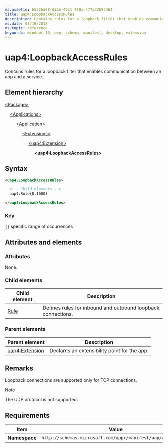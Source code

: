 ```yaml
---
ms.assetid: 6532bd08-d33b-49c1-9f8a-477d32b83464
title: uap4:LoopbackAccessRules
description: Contains rules for a loopback filter that enables communication between an app and a service.
ms.date: 05/10/2018
ms.topic: reference
keywords: windows 10, uwp, schema, manifest, desktop, extension 
---
```


# uap4:LoopbackAccessRules

Contains rules for a loopback filter that enables communication between an app and a service.

## Element hierarchy

[\<Package\>](element-package.md)

&nbsp;&nbsp;&nbsp;&nbsp;[\<Applications\>](element-applications.md)

&nbsp;&nbsp;&nbsp;&nbsp; &nbsp;&nbsp;&nbsp;&nbsp;[\<Application\>](element-application.md)

&nbsp;&nbsp;&nbsp;&nbsp; &nbsp;&nbsp;&nbsp;&nbsp; &nbsp;&nbsp;&nbsp;&nbsp;[\<Extensions\>](element-1-extensions.md)

&nbsp;&nbsp;&nbsp;&nbsp; &nbsp;&nbsp;&nbsp;&nbsp; &nbsp;&nbsp;&nbsp;&nbsp; &nbsp;&nbsp;&nbsp;&nbsp;[\<uap4:Extension\>](element-uap4-extension.md)

&nbsp;&nbsp;&nbsp;&nbsp; &nbsp;&nbsp;&nbsp;&nbsp; &nbsp;&nbsp;&nbsp;&nbsp; &nbsp;&nbsp;&nbsp;&nbsp; &nbsp;&nbsp;&nbsp;&nbsp;**\<uap4:LoopbackAccessRules\>**

## Syntax

```xml
<uap4:LoopbackAccessRules>

  <!-- Child elements -->
  uap4:Rule{0,1000}

</uap4:LoopbackAccessRules>                   
```

### Key

`{}` specific range of occurrences

## Attributes and elements

### Attributes

None.

### Child elements

| Child element | Description |
|-|-|
| [Rule](element-uap4-rule.md) | Defines rules for inbound and outbound loopback connections. |

### Parent elements

| Parent element | Description |
|-|-|
| [uap4:Extension](element-uap4-extension.md) | Declares an extensibility point for the app. |

## Remarks

Loopback connections are supported only for TCP connections.

> [!NOTE]
> The UDP protocol is not supported.

## Requirements

| Item | Value |
|--|--|
| **Namespace** | `http://schemas.microsoft.com/appx/manifest/uap/windows10/4` |
